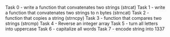 Task 0 - write a function that convatenates two strings (strcat) Task 1 - write a function that convatenates two strings to n bytes (strncat) Task 2 - function that copies a string (strncpy) Task 3 - function that compares two strings (strcmp) Task 4 - Reverse an integer array Task 5 - turn all letters into uppercase Task 6 - capitalize all words Task 7 - encode string into 1337 
